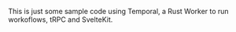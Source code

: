 This is just some sample code using Temporal, a Rust Worker to run workoflows, tRPC and SvelteKit.

